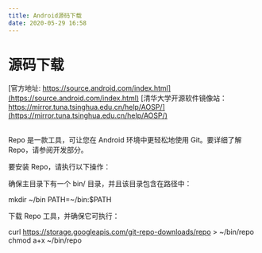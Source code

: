 ```yaml
---
title: Android源码下载
date: 2020-05-29 16:58
---
```


# 源码下载
[官方地址: https://source.android.com/index.html](https://source.android.com/index.html)
[清华大学开源软件镜像站：https://mirror.tuna.tsinghua.edu.cn/help/AOSP/](https://mirror.tuna.tsinghua.edu.cn/help/AOSP/)


## 

Repo 是一款工具，可让您在 Android 环境中更轻松地使用 Git。要详细了解 Repo，请参阅开发部分。

要安装 Repo，请执行以下操作：

确保主目录下有一个 bin/ 目录，并且该目录包含在路径中：

mkdir ~/bin
PATH=~/bin:$PATH

下载 Repo 工具，并确保它可执行：

curl https://storage.googleapis.com/git-repo-downloads/repo > ~/bin/repo
chmod a+x ~/bin/repo